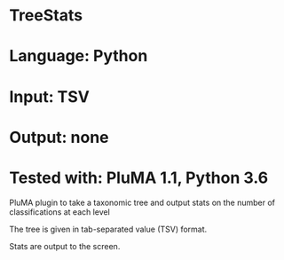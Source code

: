 # TreeStats
# Language: Python
# Input: TSV
# Output: none
# Tested with: PluMA 1.1, Python 3.6

PluMA plugin to take a taxonomic tree and output stats on the number of classifications at each level

The tree is given in tab-separated value (TSV) format.

Stats are output to the screen.
